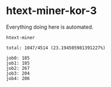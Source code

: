 # htext-miner-kor-3

Everything doing here is automated.

```
htext-miner

total: 1047/4514 (23.194505981391227%)

job0: 185
job1: 185
job2: 267
job3: 204
job4: 206
```